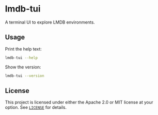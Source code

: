 # lmdb-tui

A terminal UI to explore LMDB environments.

## Usage

Print the help text:

```bash
lmdb-tui --help
```

Show the version:

```bash
lmdb-tui --version
```

## License

This project is licensed under either the Apache 2.0 or MIT license at your
option. See [`LICENSE`](LICENSE) for details.

